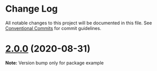 # Change Log

All notable changes to this project will be documented in this file.
See [Conventional Commits](https://conventionalcommits.org) for commit guidelines.

# [2.0.0](https://github.com/orgapp/orgajs/compare/v2.0.0-next.4...v2.0.0) (2020-08-31)

**Note:** Version bump only for package example
